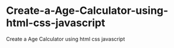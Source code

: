 # Create-a-Age-Calculator-using-html-css-javascript
Create a Age Calculator  using html css  javascript

